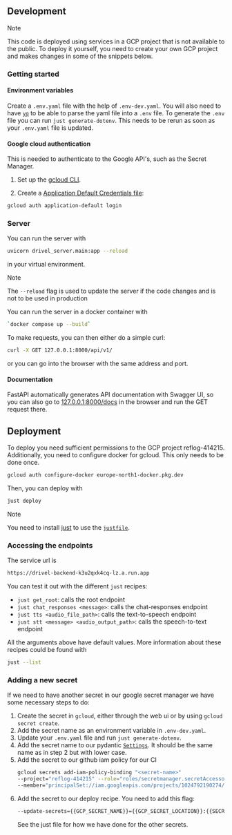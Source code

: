 ## Development

> [!NOTE]
 > This code is deployed using services in a GCP project that is not available to the public. To deploy it yourself, you need to create your own GCP project and makes changes in some of the snippets below.

### Getting started

#### Environment variables

Create a `.env.yaml` file with the help of `.env-dev.yaml`. You will also need
to have [`yq`](https://github.com/mikefarah/yq) to be able to parse the yaml
file into a `.env` file. To generate the `.env` file you can run `just
generate-dotenv`. This needs to be rerun as soon as your `.env.yaml` file is
updated.

#### Google cloud authentication

This is needed to authenticate to the Google API's, such as the Secret Manager.

1. Set up the [gcloud CLI](https://cloud.google.com/sdk/docs/install).

2. Create a [Application Default Credentials file](https://cloud.google.com/docs/authentication/provide-credentials-adc#google-idp):

```bash
gcloud auth application-default login
```

### Server

You can run the server with

```bash
uvicorn drivel_server.main:app --reload
```

in your virtual environment.

> [!NOTE]
> The `--reload` flag is used to update the server if the code changes
> and is not to be used in production

You can run the server in a docker container with

```bash
`docker compose up --build`
```

To make requests, you can then either do a simple curl:

```bash
curl -X GET 127.0.0.1:8000/api/v1/
```

or you can go into the browser with the same address and port.

#### Documentation

FastAPI automatically generates API documentation with Swagger UI, so you can
also go to [127.0.0.1:8000/docs](http://127.0.0.1:8000/docs) in the browser and run
the GET request there.

## Deployment

To deploy you need sufficient permissions to the GCP project reflog-414215.
Additionally, you need to configure docker for gcloud. This only needs to be done once.

```bash
gcloud auth configure-docker europe-north1-docker.pkg.dev
```

Then, you can deploy with

```bash
just deploy
```

> [!NOTE]
> You need to install
> [just](https://github.com/casey/just?tab=readme-ov-file#installation) to use
> the [`justfile`](/justfile).


### Accessing the endpoints

The service url is

```bash
https://drivel-backend-k3u2qxk4cq-lz.a.run.app
```

You can test it out with the different `just` recipes:

- `just get_root`: calls the root endpoint
- `just chat_responses <message>`: calls the chat-responses endpoint
- `just tts <audio_file_path>`: calls the text-to-speech endpoint
- `just stt <message> <audio_output_path>`: calls the speech-to-text endpoint

All the arguments above have default values. More information about these
recipes could be found with

```bash
just --list
```

### Adding a new secret

If we need to have another secret in our google secret manager we have some
necessary steps to do:

1. Create the secret in `gcloud`, either through the web ui or by using `gcloud
   secret create`.
2. Add the secret name as an environment variable in `.env-dev.yaml`.
3. Update your `.env.yaml` file and run `just generate-dotenv`.
4. Add the secret name to our pydantic
   [`Settings`](https://github.com/joellidin/drivel-server/blob/main/drivel_server/core/config.py).
   It should be the same name as in step 2 but with lower case.
5. Add the secret to our github iam policy for our CI
   ```bash
   gcloud secrets add-iam-policy-binding "<secret-name>"
   --project="reflog-414215" --role="roles/secretmanager.secretAccessor"
   --member="principalSet://iam.googleapis.com/projects/1024792190274/locations/global/workloadIdentityPools/github/attribute.repository/joellidin/drivel-server"
   ```
6. Add the secret to our deploy recipe. You need to add this flag:
   ```bash
   --update-secrets={{GCP_SECRET_NAME}}={{GCP_SECRET_LOCATION}}:{{SECRET_VERSION}}
   ```
   See the just file for how we have done for the other secrets.
